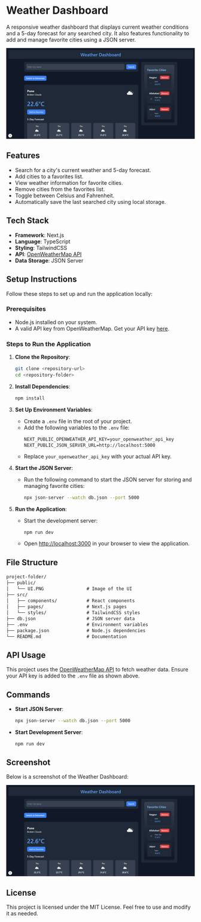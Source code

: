 # Weather Dashboard

A responsive weather dashboard that displays current weather conditions and a 5-day forecast for any searched city. It also features functionality to add and manage favorite cities using a JSON server.

![Weather Dashboard UI](UI.PNG)

## Features

- Search for a city's current weather and 5-day forecast.
- Add cities to a favorites list.
- View weather information for favorite cities.
- Remove cities from the favorites list.
- Toggle between Celsius and Fahrenheit.
- Automatically save the last searched city using local storage.

## Tech Stack

- **Framework**: Next.js
- **Language**: TypeScript
- **Styling**: TailwindCSS
- **API**: [OpenWeatherMap API](https://openweathermap.org/api)
- **Data Storage**: JSON Server

## Setup Instructions

Follow these steps to set up and run the application locally:

### Prerequisites

- Node.js installed on your system.
- A valid API key from OpenWeatherMap. Get your API key [here](https://openweathermap.org/api).

### Steps to Run the Application

1. **Clone the Repository**:
   ```bash
   git clone <repository-url>
   cd <repository-folder>
   ```

2. **Install Dependencies**:
   ```bash
   npm install
   ```

3. **Set Up Environment Variables**:
   - Create a `.env` file in the root of your project.
   - Add the following variables to the `.env` file:
     ```env
     NEXT_PUBLIC_OPENWEATHER_API_KEY=your_openweather_api_key
     NEXT_PUBLIC_JSON_SERVER_URL=http://localhost:5000
     ```
   - Replace `your_openweather_api_key` with your actual API key.

4. **Start the JSON Server**:
   - Run the following command to start the JSON server for storing and managing favorite cities:
     ```bash
     npx json-server --watch db.json --port 5000
     ```

5. **Run the Application**:
   - Start the development server:
     ```bash
     npm run dev
     ```
   - Open [http://localhost:3000](http://localhost:3000) in your browser to view the application.

## File Structure

```
project-folder/
├── public/
│   └── UI.PNG                # Image of the UI
├── src/
│   ├── components/           # React components
│   ├── pages/                # Next.js pages
│   └── styles/               # TailwindCSS styles
├── db.json                   # JSON server data
├── .env                      # Environment variables
├── package.json              # Node.js dependencies
└── README.md                 # Documentation
```

## API Usage

This project uses the [OpenWeatherMap API](https://openweathermap.org/api) to fetch weather data. Ensure your API key is added to the `.env` file as shown above.

## Commands

- **Start JSON Server**:
  ```bash
  npx json-server --watch db.json --port 5000
  ```

- **Start Development Server**:
  ```bash
  npm run dev
  ```

## Screenshot

Below is a screenshot of the Weather Dashboard:

![Weather Dashboard UI](UI.PNG)

## License

This project is licensed under the MIT License. Feel free to use and modify it as needed.
